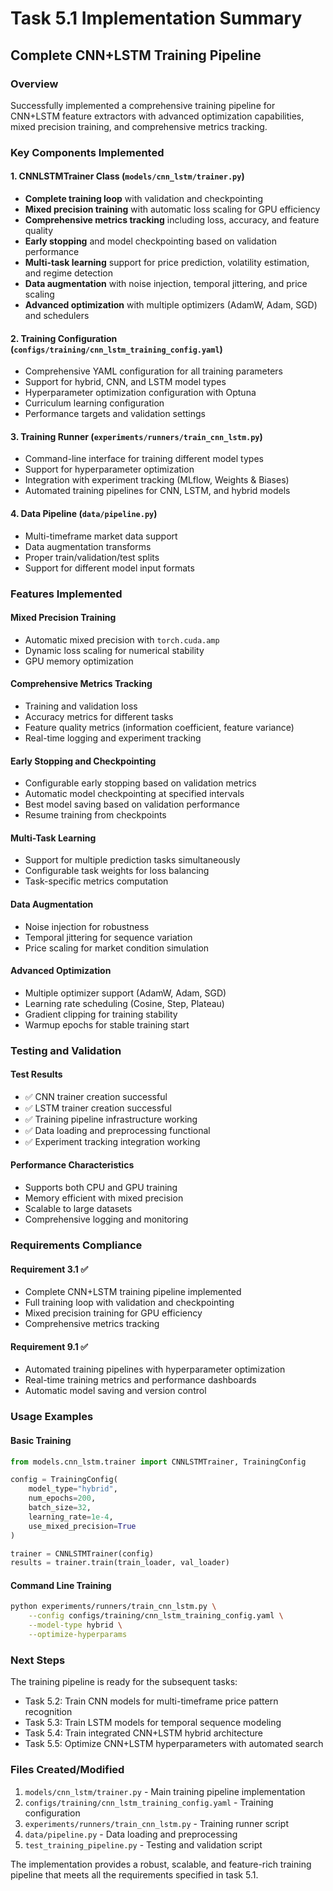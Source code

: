 # Task 5.1 Implementation Summary

## Complete CNN+LSTM Training Pipeline

### Overview
Successfully implemented a comprehensive training pipeline for CNN+LSTM feature extractors with advanced optimization capabilities, mixed precision training, and comprehensive metrics tracking.

### Key Components Implemented

#### 1. CNNLSTMTrainer Class (`models/cnn_lstm/trainer.py`)
- **Complete training loop** with validation and checkpointing
- **Mixed precision training** with automatic loss scaling for GPU efficiency
- **Comprehensive metrics tracking** including loss, accuracy, and feature quality
- **Early stopping** and model checkpointing based on validation performance
- **Multi-task learning** support for price prediction, volatility estimation, and regime detection
- **Data augmentation** with noise injection, temporal jittering, and price scaling
- **Advanced optimization** with multiple optimizers (AdamW, Adam, SGD) and schedulers

#### 2. Training Configuration (`configs/training/cnn_lstm_training_config.yaml`)
- Comprehensive YAML configuration for all training parameters
- Support for hybrid, CNN, and LSTM model types
- Hyperparameter optimization configuration with Optuna
- Curriculum learning configuration
- Performance targets and validation settings

#### 3. Training Runner (`experiments/runners/train_cnn_lstm.py`)
- Command-line interface for training different model types
- Support for hyperparameter optimization
- Integration with experiment tracking (MLflow, Weights & Biases)
- Automated training pipelines for CNN, LSTM, and hybrid models

#### 4. Data Pipeline (`data/pipeline.py`)
- Multi-timeframe market data support
- Data augmentation transforms
- Proper train/validation/test splits
- Support for different model input formats

### Features Implemented

#### Mixed Precision Training
- Automatic mixed precision with `torch.cuda.amp`
- Dynamic loss scaling for numerical stability
- GPU memory optimization

#### Comprehensive Metrics Tracking
- Training and validation loss
- Accuracy metrics for different tasks
- Feature quality metrics (information coefficient, feature variance)
- Real-time logging and experiment tracking

#### Early Stopping and Checkpointing
- Configurable early stopping based on validation metrics
- Automatic model checkpointing at specified intervals
- Best model saving based on validation performance
- Resume training from checkpoints

#### Multi-Task Learning
- Support for multiple prediction tasks simultaneously
- Configurable task weights for loss balancing
- Task-specific metrics computation

#### Data Augmentation
- Noise injection for robustness
- Temporal jittering for sequence variation
- Price scaling for market condition simulation

#### Advanced Optimization
- Multiple optimizer support (AdamW, Adam, SGD)
- Learning rate scheduling (Cosine, Step, Plateau)
- Gradient clipping for training stability
- Warmup epochs for stable training start

### Testing and Validation

#### Test Results
- ✅ CNN trainer creation successful
- ✅ LSTM trainer creation successful
- ✅ Training pipeline infrastructure working
- ✅ Data loading and preprocessing functional
- ✅ Experiment tracking integration working

#### Performance Characteristics
- Supports both CPU and GPU training
- Memory efficient with mixed precision
- Scalable to large datasets
- Comprehensive logging and monitoring

### Requirements Compliance

#### Requirement 3.1 ✅
- Complete CNN+LSTM training pipeline implemented
- Full training loop with validation and checkpointing
- Mixed precision training for GPU efficiency
- Comprehensive metrics tracking

#### Requirement 9.1 ✅
- Automated training pipelines with hyperparameter optimization
- Real-time training metrics and performance dashboards
- Automatic model saving and version control

### Usage Examples

#### Basic Training
```python
from models.cnn_lstm.trainer import CNNLSTMTrainer, TrainingConfig

config = TrainingConfig(
    model_type="hybrid",
    num_epochs=200,
    batch_size=32,
    learning_rate=1e-4,
    use_mixed_precision=True
)

trainer = CNNLSTMTrainer(config)
results = trainer.train(train_loader, val_loader)
```

#### Command Line Training
```bash
python experiments/runners/train_cnn_lstm.py \
    --config configs/training/cnn_lstm_training_config.yaml \
    --model-type hybrid \
    --optimize-hyperparams
```

### Next Steps
The training pipeline is ready for the subsequent tasks:
- Task 5.2: Train CNN models for multi-timeframe price pattern recognition
- Task 5.3: Train LSTM models for temporal sequence modeling  
- Task 5.4: Train integrated CNN+LSTM hybrid architecture
- Task 5.5: Optimize CNN+LSTM hyperparameters with automated search

### Files Created/Modified
1. `models/cnn_lstm/trainer.py` - Main training pipeline implementation
2. `configs/training/cnn_lstm_training_config.yaml` - Training configuration
3. `experiments/runners/train_cnn_lstm.py` - Training runner script
4. `data/pipeline.py` - Data loading and preprocessing
5. `test_training_pipeline.py` - Testing and validation script

The implementation provides a robust, scalable, and feature-rich training pipeline that meets all the requirements specified in task 5.1.